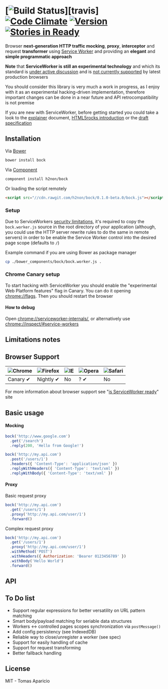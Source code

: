 #  [![Build Status](https://api.travis-ci.org/h2non/bock.svg?branch=master)][travis] [![Code Climate](https://codeclimate.com/github/h2non/bock/badges/gpa.svg)](https://codeclimate.com/github/h2non/bock) [![Version](https://img.shields.io/bower/v/bock.svg)](https://github.com/h2non/bock/releases) [![Stories in Ready](https://badge.waffle.io/h2non/bock.png?label=ready&title=Ready)](https://waffle.io/h2non/bock)

Browser **next-generation HTTP traffic mocking**, **proxy**, **interceptor** and request **transformer** using [Service Worker][spec]
and providing an **elegant** and **simple programmatic approach**

**Note** that **ServiceWorker is still an experimental technology** and which its standard is [under active discussion][discussion] and is [not currently supported][browser-support] by latest production browsers

You should consider this library is very much a work in progress, as I enjoy with it as an experimental hacking-driven implementation, therefore important changes can be done in a near future and API retrocompatibility is not premise

If you are new with ServiceWorker, before getting started you could take a look to the [explainer][explainer] document, [HTML5rocks introduction][html5rocks] or the [draft specification][spec]

## Installation

Via [Bower](http://bower.io)
```bash
bower install bock
```

Via [Component](https://github.com/component/component)
```bash
component install h2non/bock
```

Or loading the script remotely
```html
<script src="//cdn.rawgit.com/h2non/bock/0.1.0-beta.0/bock.js"></script>
```

### Setup

Due to ServiceWorkers [security limitations][serviceWorkerGettingStarted], it's required to copy the `bock.worker.js` source in the root directory of your application (although, you could use the HTTP server rewrite rules to do the same in remote servers) in order to be enable the Service Worker control into the desired page scope (defaults to `/`)

Example command if you are using Bower as package manager
```bash
cp ./bower_components/bock/bock.worker.js .
```

### Chrome Canary setup

To start hacking with ServiceWorker you should enable the "experimental Web Platform features" flag in Canary.
You can do it opening [chrome://flags](chrome://flags). Then you should restart the browser

#### How to debug

Open [chrome://serviceworker-internals/](chrome://serviceworker-internals/), or alternatively use [chrome://inspect/#service-workers](chrome://inspect/#service-workers)

## Limitations notes

## Browser Support

![Chrome](https://raw.github.com/alrra/browser-logos/master/chrome/chrome_48x48.png) | ![Firefox](https://raw.github.com/alrra/browser-logos/master/firefox/firefox_48x48.png) | ![IE](https://raw.github.com/alrra/browser-logos/master/internet-explorer/internet-explorer_48x48.png) | ![Opera](https://raw.github.com/alrra/browser-logos/master/opera/opera_48x48.png) | ![Safari](https://raw.github.com/alrra/browser-logos/master/safari/safari_48x48.png)
--- | --- | --- | --- | --- |
Canary ✔ | Nightly ✔ | No | ? ✔ | No |

For more information about browser support see "[is ServiceWorker ready](https://jakearchibald.github.io/isserviceworkerready/)" site

## Basic usage

#### Mocking

```js
bock('http://www.google.com')
  .get('/search')
  .reply(200, 'Hello from Google!')
```

```js
bock('http://my.api.com')
  .post('/users/1')
  .headers({ 'Content-Type': 'application/json' })
  .replyWithHeaders({ 'Content-Type': 'text/xml' })
  .replyWithBody({ 'Content-Type': 'text/xml' })
```

#### Proxy

Basic request proxy
```js
bock('http://my.api.com')
  .get('/users/1')
  .proxy('http://my.api.com/user/1')
  .forward()
```

Complex request proxy
```js
bock('http://my.api.com')
  .get('/users/1')
  .proxy('http://my.api.com/user/1')
  .withMethod('POST')
  .withHeaders({ Authorization: 'Bearer 0123456789' })
  .withBody('Hello World')
  .forward()
```

## API

## To Do list

- Support regular expressions for better versatility on URL pattern matching
- Smart body/payload matching for seriable data structures
- Workers <-> controlled pages scopes synchronization via `postMessage()`
- Add config persistency (see IndexedDB)
- Reliable way to close/unregister a worker (see spec)
- Support for easily handling of cache
- Support for request transforming
- Better fallback handling

## License

MIT - Tomas Aparicio

[serviceWorkerGettingStarted]: https://github.com/slightlyoff/ServiceWorker/blob/master/explainer.md#getting-started
[discussion]: https://github.com/slightlyoff/ServiceWorker/issues
[browser-support]: https://jakearchibald.github.io/isserviceworkerready/
[spec]: https://slightlyoff.github.io/ServiceWorker/spec/service_worker/index.html
[explainer]: https://github.com/slightlyoff/ServiceWorker/blob/master/explainer.md#getting-started
[html5rocks]: http://www.html5rocks.com/en/tutorials/service-worker/introduction/
